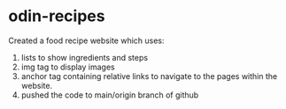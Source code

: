 # odin-recipes

Created a food recipe website which uses:
1. lists to show ingredients and steps
2. img tag to display images
3. anchor tag containing relative links to navigate to the pages within the website.
4. pushed the code to main/origin branch of github
